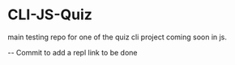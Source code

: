 # CLI-JS-Quiz
main testing repo for one of the quiz cli project coming soon in js.


-- Commit to add a repl link to be done 
